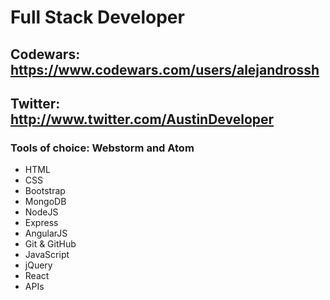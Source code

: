 # Full Stack Developer <br>
## Codewars: https://www.codewars.com/users/alejandrossh <br>
## Twitter: http://www.twitter.com/AustinDeveloper <br>
### Tools of choice: Webstorm and Atom <br>
* HTML
* CSS
* Bootstrap
* MongoDB
* NodeJS
* Express
* AngularJS
* Git & GitHub
* JavaScript
* jQuery
* React
* APIs

